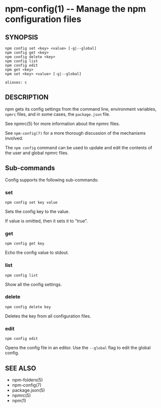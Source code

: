 npm-config(1) -- Manage the npm configuration files
===================================================

## SYNOPSIS

    npm config set <key> <value> [-g|--global]
    npm config get <key>
    npm config delete <key>
    npm config list
    npm config edit
    npm get <key>
    npm set <key> <value> [-g|--global]

    aliases: c

## DESCRIPTION

npm gets its config settings from the command line, environment
variables, `npmrc` files, and in some cases, the `package.json` file.

See npmrc(5) for more information about the npmrc files.

See `npm-config(7)` for a more thorough discussion of the mechanisms
involved.

The `npm config` command can be used to update and edit the contents
of the user and global npmrc files.

## Sub-commands

Config supports the following sub-commands:

### set

    npm config set key value

Sets the config key to the value.

If value is omitted, then it sets it to "true".

### get

    npm config get key

Echo the config value to stdout.

### list

    npm config list

Show all the config settings.

### delete

    npm config delete key

Deletes the key from all configuration files.

### edit

    npm config edit

Opens the config file in an editor.  Use the `--global` flag to edit the
global config.

## SEE ALSO

* npm-folders(5)
* npm-config(7)
* package.json(5)
* npmrc(5)
* npm(1)
